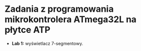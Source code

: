 # Zadania z programowania mikrokontrolera ATmega32L na płytce ATP
- **Lab 1:** wyświetlacz 7-segmentowy.
